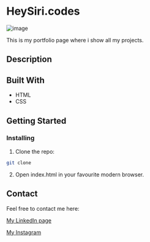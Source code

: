 # HeySiri.codes

![image](/img/musemum-screenshot.png)

This is my portfolio page where i show all my projects. 

## Description


## Built With

- HTML
- CSS

## Getting Started

### Installing

1. Clone the repo:

```bash
git clone 
```

2. Open index.html in your favourite modern browser.


## Contact


Feel free to contact me here:

[My LinkedIn page](https://www.linkedin.com/in/siri-h%C3%B8y%C3%A5s-2bb74b1a2/)

[My Instagram](https://www.instagram.com/sirihoyas/)
